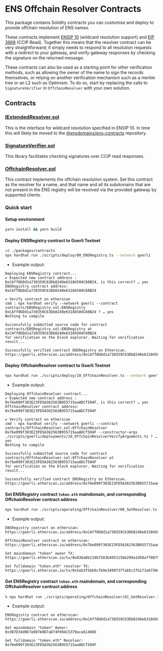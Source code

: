 # ENS Offchain Resolver Contracts

This package contains Solidity contracts you can customise and deploy to provide offchain resolution of ENS names.

These contracts implement [ENSIP 10](https://docs.ens.domains/ens-improvement-proposals/ensip-10-wildcard-resolution) (wildcard resolution support) and [EIP 3668](https://eips.ethereum.org/EIPS/eip-3668) (CCIP Read). Together this means that the resolver contract can be very straightforward; it simply needs to respond to all resolution requests with a redirect to your gateway, and verify gateway responses by checking the signature on the returned message.

These contracts can also be used as a starting point for other verification methods, such as allowing the owner of the name to sign the records themselves, or relying on another verification mechanism such as a merkle tree or an L2 such as Optimism. To do so, start by replacing the calls to `SignatureVerifier` in `OffchainResolver` with your own solution.

## Contracts

### [IExtendedResolver.sol](contracts/IExtendedResolver.sol)

This is the interface for wildcard resolution specified in ENSIP 10. In time this will likely be moved to the [@ensdomains/ens-contracts](https://github.com/ensdomains/ens-contracts) repository.

### [SignatureVerifier.sol](contracts/SignatureVerifier.sol)

This library facilitates checking signatures over CCIP read responses.

### [OffchainResolver.sol](contracts/OffchainResolver.sol)

This contract implements the offchain resolution system. Set this contract as the resolver for a name, and that name and all its subdomains that are not present in the ENS registry will be resolved via the provided gateway by supported clients.

### Quick start

#### Setup environment

```bash
yarn install && yarn build
```

#### Deploy ENSRegistry contract to Goerli Testnet

```bash
cd ./packages/contracts
npx hardhat run ./scripts/deploy/00_ENSRegistry.ts --network goerli
```

- Example output:

```
Deploying ENSRegistry contract...
✔ Expected new contract address : 0xCAff8bDd1a730359C63Db8240e63184504C60B24, is this correct? … yes
ENSRegistry contract address: 0xCAff8bDd1a730359C63Db8240e63184504C60B24

✔ Verify contract on etherscan
cmd : npx hardhat verify --network goerli --contract contracts/ENSRegistry.sol:ENSRegistry 0xCAff8bDd1a730359C63Db8240e63184504C60B24 ? … yes
Nothing to compile

Successfully submitted source code for contract
contracts/ENSRegistry.sol:ENSRegistry at 0xCAff8bDd1a730359C63Db8240e63184504C60B24
for verification on the block explorer. Waiting for verification result...

Successfully verified contract ENSRegistry on Etherscan.
https://goerli.etherscan.io/address/0xCAff8bDd1a730359C63Db8240e63184504C60B24#code
```

#### Deploy OffchainResolver contract to Goerli Testnet

```bash
npx hardhat run ./scripts/deploy/10_OffchainResolver.ts --network goerli
```

- Example output:

```
Deploying OffchainResolver contract...
✔ Expected new contract address : 0x76e099f303E23FD5A362563B955715aaADCf504F, is this correct? … yes
OffchainResolver contract address: 0x76e099f303E23FD5A362563B955715aaADCf504F

✔ Verify contract on etherscan
cmd : npx hardhat verify --network goerli --contract contracts/OffchainResolver.sol:OffchainResolver 0x76e099f303E23FD5A362563B955715aaADCf504F --constructor-args ./scripts/goerli/deployments/10_OffchainResolverVerifyArguments.ts ? … yes
Nothing to compile

Successfully submitted source code for contract
contracts/OffchainResolver.sol:OffchainResolver at 0x76e099f303E23FD5A362563B955715aaADCf504F
for verification on the block explorer. Waiting for verification result...

Successfully verified contract ENSRegistry on Etherscan.
https://goerli.etherscan.io/address/0x76e099f303E23FD5A362563B955715aaADCf504F#code
```

#### Set ENSRegistry contract `token.eth` maindomain, and corresponding OffchainResolver contract address

```bash
npx hardhat run ./scripts/operating/OffchainResolver/00_SetResolver.ts --network goerli
```

- Example output:

```
ENSRegistry contract on etherscan: https://goerli.etherscan.io/address/0xCAff8bDd1a730359C63Db8240e63184504C60B24

OffchainResolver contract on etherscan: https://goerli.etherscan.io/address/0x76e099f303E23FD5A362563B955715aaADCf504F

Set maindomain "token" owner TX: https://goerli.etherscan.io/tx/0x836a8b219b7583b495315b6299a1d50aff80793f32d95ee356d9489976f3c1bb

Set fulldomain "token.eth" resolver TX: https://goerli.etherscan.io/tx/0x5eb3f5bb9c7b9e3499737fab5c2fb171e0730c7d84cacb1aa40ec60c16e87bad
```

#### Get ENSRegistry contract `token.eth` maindomain, and corresponding OffchainResolver contract address

```bash
% npx hardhat run ./scripts/operating/OffchainResolver/01_GetResolver.ts --network goerli
```

- Example output:

```
ENSRegistry contract on etherscan: https://goerli.etherscan.io/address/0xCAff8bDd1a730359C63Db8240e63184504C60B24

Get maindomain "token" Owner: 0x3B7D34d0E7e807A9D7aD74F094C5379aca61460D

Get fulldomain "token.eth" Resolver: 0x76e099f303E23FD5A362563B955715aaADCf504F
```
